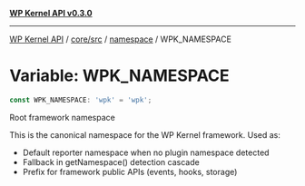 [**WP Kernel API v0.3.0**](../../../../../README.md)

---

[WP Kernel API](../../../../../README.md) / [core/src](../../../README.md) / [namespace](../README.md) / WPK_NAMESPACE

# Variable: WPK_NAMESPACE

```ts
const WPK_NAMESPACE: 'wpk' = 'wpk';
```

Root framework namespace

This is the canonical namespace for the WP Kernel framework.
Used as:

- Default reporter namespace when no plugin namespace detected
- Fallback in getNamespace() detection cascade
- Prefix for framework public APIs (events, hooks, storage)
